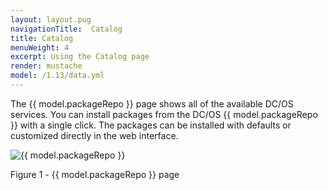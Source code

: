 ```yaml
---
layout: layout.pug
navigationTitle:  Catalog
title: Catalog
menuWeight: 4
excerpt: Using the Catalog page
render: mustache
model: /1.13/data.yml
---
```


The {{ model.packageRepo }} page shows all of the available DC/OS services. You can install packages from the DC/OS {{ model.packageRepo }} with a single click. The packages can be installed with defaults or customized directly in the web interface.

![{{ model.packageRepo }}](/mesosphere/dcos/1.13/img/GUI-Catalog-Main_View-1_12.png)

Figure 1 - {{ model.packageRepo }} page

